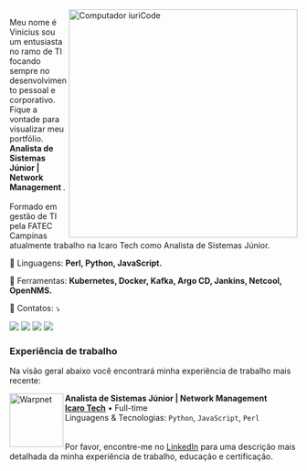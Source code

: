 <img src="https://raw.githubusercontent.com/MicaelliMedeiros/micaellimedeiros/master/image/computer-illustration.png" min-width="400px" max-width="400px" width="400px" align="right" alt="Computador iuriCode">

<p align="left"> 
  Meu nome é Vinicius sou um entusiasta no ramo de TI focando sempre no desenvolvimento pessoal e corporativo. Fique a vontade para visualizar meu portfólio. <br><strong>Analista de Sistemas Júnior | Network Management
</strong>.<br>
<br>
  Formado em gestão de TI pela FATEC Campinas atualmente trabalho na Icaro Tech como Analista de Sistemas Júnior.
</p>

<p align="left">
  🦄 Linguagens: <strong>Perl, Python, JavaScript.</strong>
</p>

<p align="left">
  💼 Ferramentas: <strong>Kubernetes, Docker, Kafka, Argo CD, Jankins, Netcool, OpenNMS.</strong>
</p>

<p align="left">
  💌 Contatos: ⤵️
</p>

<p align="left">
  <a href="#" alt="Gmail">
  <img src="https://img.shields.io/badge/-Gmail-FF0000?style=flat-square&labelColor=FF0000&logo=gmail&logoColor=white&link=viniagostini100@gmail.com/" /></a>

  <a href="#" alt="Linkedin">
  <img src="https://img.shields.io/badge/-Linkedin-0e76a8?style=flat-square&logo=Linkedin&logoColor=white&link=https://www.linkedin.com/in/viniciusagostiniti/" /></a>

  <a href="#" alt="WhatsApp">
  <img src="https://img.shields.io/badge/-WhatsApp-25d366?style=flat-square&labelColor=25d366&logo=whatsapp&logoColor=white&link=https://contate.me/viniciusagostini/"/></a>

  <a href="#" alt="Facebook">
  <img src="https://img.shields.io/badge/-Facebook-3b5998?style=flat-square&labelColor=3b5998&logo=facebook&logoColor=white&link=https://www.facebook.com/agostini.nil/"/></a>

</p>

### Experiência de trabalho
Na visão geral abaixo você encontrará minha experiência de trabalho mais recente:

[<img align="left" height="94px" width="94px" alt="Warpnet" src="https://media-exp1.licdn.com/dms/image/C4D0BAQEoj32XYFrM1A/company-logo_200_200/0/1659381868457?e=2147483647&v=beta&t=kvfD_r47SASt1BCsufjs9kLdmAoTtQ4q64BBPl9tCp4"/>](https://icarotech.com/)

**Analista de Sistemas Júnior | Network Management** \
[**Icaro Tech**](https://icarotech.com/) • Full-time \
Linguagens & Tecnologias: `Python`, `JavaScript`, `Perl`\
<br/>
<br>
Por favor, encontre-me no [LinkedIn](https://www.linkedin.com/in/viniciusagostiniti/) para uma descrição mais detalhada da minha experiência de trabalho, educação e certificação.
